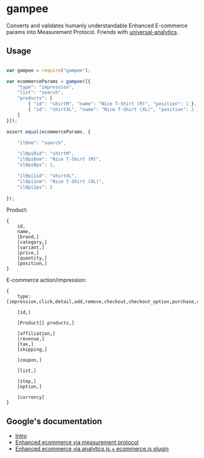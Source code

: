 # gampee

Converts and validates humanly understandable Enhanced E-commerce params into Measurement Protocol.
Friends with [universal-analytics](https://www.npmjs.com/package/universal-analytics).

## Usage

```js

var gampee = require("gampee");

var ecommerceParams = gampee([{
	"type": "impression",
	"list": "search",
	"products": [
		{ "id": "shirtM", "name": "Nice T-Shirt (M)", "position": 1 },
		{ "id": "shirtXL", "name": "Nice T-Shirt (XL)", "position": 2 }
	]
}]);

assert.equal(ecommerceParams, {

	"il0nm": "search",

	"il0pi0id": "shirtM",
	"il0pi0nm": "Nice T-Shirt (M)",
	"il0pi0ps": 1,

	"il0pi1id": "shirtXL",
	"il0pi1nm": "Nice T-Shirt (XL)",
	"il0pi1ps": 2
	
});
```

Product:

```
{ 
	id, 
	name, 
	[brand,] 
	[category,] 
	[variant,] 
	[price,]
	[quantity,]
	[position,]
}
```

E-commerce action/impression:

```
{
	type: [impression,click,detail,add,remove,checkout,checkout_option,purchase,refund,promo_click],

	[id,]

	[Product[] products,]

	[affiliation,]
	[revenue,]
	[tax,]
	[shipping,]

	[coupon,]

	[list,]

	[step,]
	[option,]

	[currency]
}
```

## Google's documentation

* [Intro](https://support.google.com/analytics/answer/6014841?hl=en)
* [Enhanced ecommerce via measurement protocol](https://developers.google.com/analytics/devguides/collection/protocol/v1/parameters#enhanced-ecomm)
* [Enhanced ecommerce via analytics.js + ecommerce.js plugin](https://developers.google.com/analytics/devguides/collection/analyticsjs/enhanced-ecommerce)
